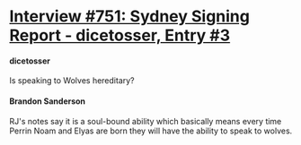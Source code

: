 # [Interview #751: Sydney Signing Report - dicetosser, Entry #3](https://www.theoryland.com/intvmain.php?i=751#3)

#### dicetosser

Is speaking to Wolves hereditary?

#### Brandon Sanderson

RJ's notes say it is a soul-bound ability which basically means every time Perrin Noam and Elyas are born they will have the ability to speak to wolves.

